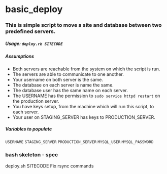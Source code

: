 # basic_deploy

### This is simple script to move a site and database between two predefined servers.

##### Usage: `deploy.rb SITECODE`

##### Assumptions
* Both servers are reachable from the system on which the script is run.
* The servers are able to communicate to one another.
* Your username on both server is the same.
* The database on each server is name the same.
* The database user has the same name on each server.
* The USERNAME has the permission to `sudo service httpd restart` on the production server.
* You have keys setup, from the machine which will run this script, to each server.
* Your user on STAGING_SERVER has keys to PRODUCTION_SERVER.

##### Variables to populate
`USERNAME`
`STAGING_SERVER`
`PRODUCTION_SERVER`
`MYSQL_USER`
`MYSQL_PASSWORD`

### bash skeleton - spec
deploy.sh SITECODE
Fix rsync commands

